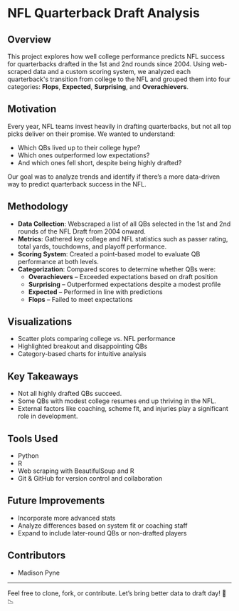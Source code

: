 # NFL Quarterback Draft Analysis

## Overview
This project explores how well college performance predicts NFL success for quarterbacks drafted in the 1st and 2nd rounds since 2004. Using web-scraped data and a custom scoring system, we analyzed each quarterback's transition from college to the NFL and grouped them into four categories: **Flops**, **Expected**, **Surprising**, and **Overachievers**.

## Motivation
Every year, NFL teams invest heavily in drafting quarterbacks, but not all top picks deliver on their promise. We wanted to understand:
- Which QBs lived up to their college hype?
- Which ones outperformed low expectations?
- And which ones fell short, despite being highly drafted?

Our goal was to analyze trends and identify if there’s a more data-driven way to predict quarterback success in the NFL.

## Methodology
- **Data Collection**: Webscraped a list of all QBs selected in the 1st and 2nd rounds of the NFL Draft from 2004 onward.
- **Metrics**: Gathered key college and NFL statistics such as passer rating, total yards, touchdowns, and playoff performance.
- **Scoring System**: Created a point-based model to evaluate QB performance at both levels.
- **Categorization**: Compared scores to determine whether QBs were:
  - **Overachievers** – Exceeded expectations based on draft position
  - **Surprising** – Outperformed expectations despite a modest profile
  - **Expected** – Performed in line with predictions
  - **Flops** – Failed to meet expectations

## Visualizations
- Scatter plots comparing college vs. NFL performance
- Highlighted breakout and disappointing QBs
- Category-based charts for intuitive analysis

## Key Takeaways
- Not all highly drafted QBs succeed.
- Some QBs with modest college resumes end up thriving in the NFL.
- External factors like coaching, scheme fit, and injuries play a significant role in development.

## Tools Used
- Python
- R
- Web scraping with BeautifulSoup and R
- Git & GitHub for version control and collaboration

## Future Improvements
- Incorporate more advanced stats
- Analyze differences based on system fit or coaching staff
- Expand to include later-round QBs or non-drafted players

## Contributors
- Madison Pyne

---

Feel free to clone, fork, or contribute. Let’s bring better data to draft day! 🏈📉
